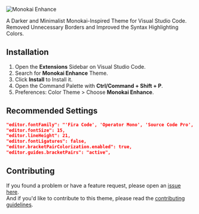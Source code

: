 ![Monokai Enhance](https://github.com/lattestack/monokai-enhance/blob/main/public/BANNER.png)

A Darker and Minimalist Monokai-Inspired Theme for Visual Studio Code.
<br>Removed Unnecessary Borders and Improved the Syntax Highlighting Colors.

## Installation

1. Open the **Extensions** Sidebar on Visual Studio Code.
2. Search for **Monokai Enhance** Theme.
3. Click **Install** to Install it.
4. Open the Command Palette with **Ctrl/Command + Shift + P**.
5. Preferences: Color Theme > Choose **Monokai Enhance**.

## Recommended Settings

```json
"editor.fontFamily": "'Fira Code', 'Operator Mono', 'Source Code Pro', 'Monaco'",
"editor.fontSize": 15,
"editor.lineHeight": 21,
"editor.fontLigatures": false,
"editor.bracketPairColorization.enabled": true,
"editor.guides.bracketPairs": "active",
```

## Contributing

If you found a problem or have a feature request, please open an [issue here](https://github.com/lattestack/monokai-enhance/issues).
<br>And if you'd like to contribute to this theme, please read the [contributing guidelines](./CONTRIBUTING.md).
